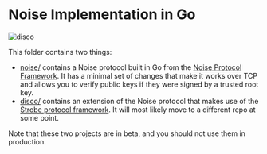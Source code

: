 # Noise Implementation in Go

![disco](http://i.imgur.com/4a9upuk.jpg)

This folder contains two things:

* [noise/](/noise) contains a Noise protocol built in Go from the [Noise Protocol Framework](http://noiseprotocol.org/). It has a minimal set of changes that make it works over TCP and allows you to verify public keys if they were signed by a trusted root key.
* [disco/](/disco) contains an extension of the Noise protocol that makes use of the [Strobe protocol framework](https://www.cryptologie.net/article/416/the-strobe-protocol-framework/). It will most likely move to a different repo at some point.

Note that these two projects are in beta, and you should not use them in production.
